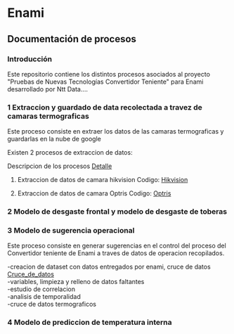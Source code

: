 # Enami
## Documentación de procesos
### Introducción
Este repositorio contiene los distintos procesos asociados al proyecto "Pruebas de Nuevas Tecnologías Convertidor Teniente" para Enami desarrollado por Ntt Data....

### 1 Extraccion y guardado de data recolectada a travez de camaras termograficas

Este proceso consiste en extraer los datos de las camaras termograficas y guardarlas en la nube de google

Existen 2 procesos de extraccion de datos:

Descripcion de los procesos [Detalle](https://github.com/KevinValenciaM/Enami/blob/main/Extraer%20data%20termografica/README.md)

1. Extraccion de datos de camara hikvision
Codigo: [Hikvision](https://github.com/KevinValenciaM/Enami/blob/main/Extraer%20data%20termografica/hikvi_2_gcp_remove.py)
   
2. Extraccion de datos de camara Optris
Codigo: [Optris](https://github.com/KevinValenciaM/Enami/blob/main/Extraer%20data%20termografica/obtiene_termal_value_gcp_2.py)

### 2 Modelo de desgaste frontal y modelo de desgaste de toberas

### 3 Modelo de sugerencia operacional

Este proceso consiste en generar sugerencias en el control del proceso del Convertidor teniente de Enami a traves de datos de operacion recopilados.

-creacion de dataset con datos entregados por enami, cruce de datos [Cruce_de_datos](https://github.com/KevinValenciaM/Enami/blob/main/Modelo_de_sugerencia_operacional/README.md)  
-variables, limpieza y relleno de datos faltantes  
-estudio de correlacion  
-analisis de temporalidad  
-cruce de datos termograficos  

### 4 Modelo de prediccion de temperatura interna
